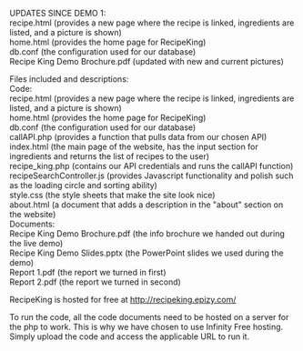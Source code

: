 UPDATES SINCE DEMO 1:  
		recipe.html (provides a new page where the recipe is linked, ingredients are listed, and a picture is shown)  
		home.html (provides the home page for RecipeKing)  
		db.conf (the configuration used for our database)  
		Recipe King Demo Brochure.pdf (updated with new and current pictures)  


Files included and descriptions:  
	Code:  
		recipe.html (provides a new page where the recipe is linked, ingredients are listed, and a picture is shown)  
		home.html (provides the home page for RecipeKing)  
		db.conf (the configuration used for our database)  
		callAPI.php (provides a function that pulls data from our chosen API)  
		index.html (the main page of the website, has the input section for ingredients and returns the list of recipes to the user)  
		recipe_king.php (contains our API credentials and runs the callAPI function)  
		recipeSearchController.js (provides Javascript functionality and polish such as the loading circle and sorting ability)  
		style.css (the style sheets that make the site look nice)  
		about.html (a document that adds a description in the "about" section on the website)  
	Documents:  
		Recipe King Demo Brochure.pdf (the info brochure we handed out during the live demo)  
		Recipe King Demo Slides.pptx (the PowerPoint slides we used during the demo)  
		Report 1.pdf (the report we turned in first)  
		Report 2.pdf (the report we turned in second)  

RecipeKing is hosted for free at http://recipeking.epizy.com/  

To run the code, all the code documents need to be hosted on a server for the php to work. This is why we have chosen to use Infinity Free hosting. Simply upload the code and access the applicable URL to run it.  
		 

